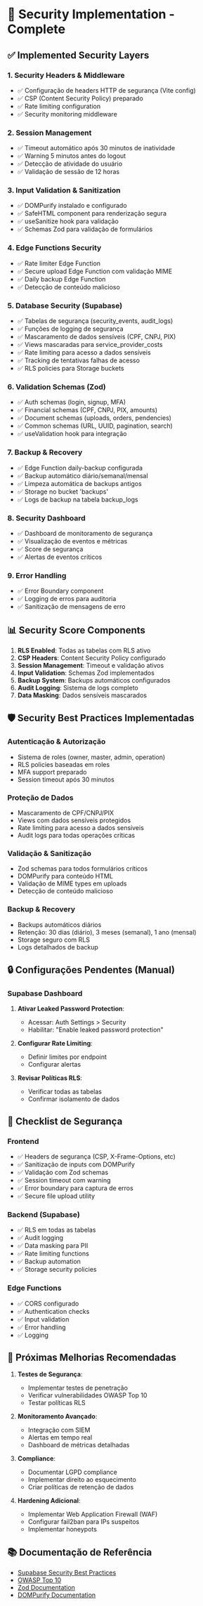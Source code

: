 # 🔐 Security Implementation - Complete

## ✅ Implemented Security Layers

### 1. Security Headers & Middleware
- ✅ Configuração de headers HTTP de segurança (Vite config)
- ✅ CSP (Content Security Policy) preparado
- ✅ Rate limiting configuration
- ✅ Security monitoring middleware

### 2. Session Management  
- ✅ Timeout automático após 30 minutos de inatividade
- ✅ Warning 5 minutos antes do logout
- ✅ Detecção de atividade do usuário
- ✅ Validação de sessão de 12 horas

### 3. Input Validation & Sanitization
- ✅ DOMPurify instalado e configurado
- ✅ SafeHTML component para renderização segura
- ✅ useSanitize hook para validação
- ✅ Schemas Zod para validação de formulários

### 4. Edge Functions Security
- ✅ Rate limiter Edge Function
- ✅ Secure upload Edge Function com validação MIME
- ✅ Daily backup Edge Function
- ✅ Detecção de conteúdo malicioso

### 5. Database Security (Supabase)
- ✅ Tabelas de segurança (security_events, audit_logs)
- ✅ Funções de logging de segurança
- ✅ Mascaramento de dados sensíveis (CPF, CNPJ, PIX)
- ✅ Views mascaradas para service_provider_costs
- ✅ Rate limiting para acesso a dados sensíveis
- ✅ Tracking de tentativas falhas de acesso
- ✅ RLS policies para Storage buckets

### 6. Validation Schemas (Zod)
- ✅ Auth schemas (login, signup, MFA)
- ✅ Financial schemas (CPF, CNPJ, PIX, amounts)
- ✅ Document schemas (uploads, orders, pendencies)
- ✅ Common schemas (URL, UUID, pagination, search)
- ✅ useValidation hook para integração

### 7. Backup & Recovery
- ✅ Edge Function daily-backup configurada
- ✅ Backup automático diário/semanal/mensal
- ✅ Limpeza automática de backups antigos
- ✅ Storage no bucket 'backups'
- ✅ Logs de backup na tabela backup_logs

### 8. Security Dashboard
- ✅ Dashboard de monitoramento de segurança
- ✅ Visualização de eventos e métricas
- ✅ Score de segurança
- ✅ Alertas de eventos críticos

### 9. Error Handling
- ✅ Error Boundary component
- ✅ Logging de erros para auditoria
- ✅ Sanitização de mensagens de erro

## 📊 Security Score Components

1. **RLS Enabled**: Todas as tabelas com RLS ativo
2. **CSP Headers**: Content Security Policy configurado
3. **Session Management**: Timeout e validação ativos
4. **Input Validation**: Schemas Zod implementados
5. **Backup System**: Backups automáticos configurados
6. **Audit Logging**: Sistema de logs completo
7. **Data Masking**: Dados sensíveis mascarados

## 🛡️ Security Best Practices Implementadas

### Autenticação & Autorização
- Sistema de roles (owner, master, admin, operation)
- RLS policies baseadas em roles
- MFA support preparado
- Session timeout após 30 minutos

### Proteção de Dados
- Mascaramento de CPF/CNPJ/PIX
- Views com dados sensíveis protegidos
- Rate limiting para acesso a dados sensíveis
- Audit logs para todas operações críticas

### Validação & Sanitização
- Zod schemas para todos formulários críticos
- DOMPurify para conteúdo HTML
- Validação de MIME types em uploads
- Detecção de conteúdo malicioso

### Backup & Recovery
- Backups automáticos diários
- Retenção: 30 dias (diário), 3 meses (semanal), 1 ano (mensal)
- Storage seguro com RLS
- Logs detalhados de backup

## 🔒 Configurações Pendentes (Manual)

### Supabase Dashboard
1. **Ativar Leaked Password Protection**:
   - Acessar: Auth Settings > Security
   - Habilitar: "Enable leaked password protection"
   
2. **Configurar Rate Limiting**:
   - Definir limites por endpoint
   - Configurar alertas

3. **Revisar Políticas RLS**:
   - Verificar todas as tabelas
   - Confirmar isolamento de dados

## 📝 Checklist de Segurança

### Frontend
- ✅ Headers de segurança (CSP, X-Frame-Options, etc)
- ✅ Sanitização de inputs com DOMPurify
- ✅ Validação com Zod schemas
- ✅ Session timeout com warning
- ✅ Error boundary para captura de erros
- ✅ Secure file upload utility

### Backend (Supabase)
- ✅ RLS em todas as tabelas
- ✅ Audit logging
- ✅ Data masking para PII
- ✅ Rate limiting functions
- ✅ Backup automation
- ✅ Storage security policies

### Edge Functions
- ✅ CORS configurado
- ✅ Authentication checks
- ✅ Input validation
- ✅ Error handling
- ✅ Logging

## 🚀 Próximas Melhorias Recomendadas

1. **Testes de Segurança**:
   - Implementar testes de penetração
   - Verificar vulnerabilidades OWASP Top 10
   - Testar políticas RLS

2. **Monitoramento Avançado**:
   - Integração com SIEM
   - Alertas em tempo real
   - Dashboard de métricas detalhadas

3. **Compliance**:
   - Documentar LGPD compliance
   - Implementar direito ao esquecimento
   - Criar políticas de retenção de dados

4. **Hardening Adicional**:
   - Implementar Web Application Firewall (WAF)
   - Configurar fail2ban para IPs suspeitos
   - Implementar honeypots

## 📚 Documentação de Referência

- [Supabase Security Best Practices](https://supabase.com/docs/guides/auth/security)
- [OWASP Top 10](https://owasp.org/www-project-top-ten/)
- [Zod Documentation](https://zod.dev)
- [DOMPurify Documentation](https://github.com/cure53/DOMPurify)